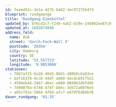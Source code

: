 ```yaml
---
id: feaed91c-3e1a-427b-b442-1ec972f5b47d
blueprint: rundgaenge
title: 'Rundgang Eimsbüttel'
updated_by: bf6cd2c7-f249-4ab2-b19e-144902ee87c0
updated_at: 1682074940
address_feld:
  name: ASA
  street: 'Gorch-Fock-Wall 3'
  postCode: '20354'
  city: Hamburg
  country: DE
  latitude: '53.557723'
  longitude: '9.9853068'
stationen:
  - 7867af25-6e28-46b5-8841-d80b8c6a03ce
  - baf16378-4ccb-44df-ad60-4ecdc691f522
  - 4584eb44-3467-46ec-a960-0840b3ddfddb
  - 7490870a-6748-474f-b84c-3d572a8976e5
  - a95cf81e-5864-4f6d-afc7-e670f6db6b78
dauer_rundgang: '01:35'
---
```

